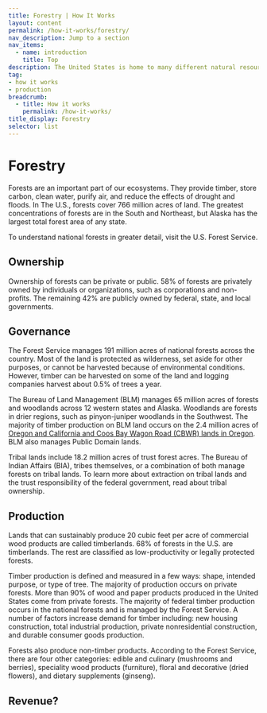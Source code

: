```yaml
---
title: Forestry | How It Works
layout: content
permalink: /how-it-works/forestry/
nav_description: Jump to a section
nav_items:
  - name: introduction
    title: Top
description: The United States is home to many different natural resources, including fossil fuel, renewable energy", and nonenergy mineral resources (such as gold, copper, and iron). Since the 19th century, natural resource extraction has been a major industry in the U.S., with fluctuations over time.
tag:
- how it works
- production
breadcrumb:
  - title: How it works
    permalink: /how-it-works/
title_display: Forestry
selector: list
---
```


# Forestry
Forests are an important part of our ecosystems. They provide timber, store carbon, clean water, purify air, and reduce the effects of drought and floods. In The U.S., forests cover 766 million acres of land. The greatest concentrations of forests are in the South and Northeast, but Alaska has the largest total forest area of any state.

To understand national forests in greater detail, visit the U.S. Forest Service.

## Ownership

Ownership of forests can be private or public. 58% of forests are privately owned by individuals or organizations, such as corporations and non-profits. The remaining 42% are publicly owned by federal, state, and local governments.

## Governance

The Forest Service manages 191 million acres of national forests across the country. Most of the land is protected as wilderness, set aside for other purposes, or cannot be harvested because of environmental conditions. However, timber can be harvested on some of the land and logging companies harvest about 0.5% of trees a year.

The Bureau of Land Management (BLM) manages 65 million acres of forests and woodlands across 12 western states and Alaska. Woodlands are forests in drier regions, such as pinyon-juniper woodlands in the Southwest. The majority of timber production on BLM land occurs on the 2.4 million acres of [Oregon and California and Coos Bay Wagon Road (CBWR) lands in Oregon](https://www.blm.gov/programs/natural-resources/forests-and-woodlands/oc-lands). BLM also manages Public Domain lands.

Tribal lands include 18.2 million acres of trust forest acres. The Bureau of Indian Affairs (BIA), tribes themselves, or a combination of both manage forests on tribal lands. To learn more about extraction on tribal lands and the trust responsibility of the federal government, read about tribal ownership.

## Production  

Lands that can sustainably produce 20 cubic feet per acre of commercial wood products are called timberlands. 68% of forests in the U.S. are timberlands. The rest are classified as low-productivity or legally protected forests.

Timber production is defined and measured in a few ways: shape, intended purpose, or type of tree. The majority of production occurs on private forests. More than 90% of wood and paper products produced in the United States come from private forests. The majority of federal timber production occurs in the national forests and is managed by the Forest Service. A number of factors increase demand for timber including: new housing construction, total industrial production, private nonresidential construction, and durable consumer goods production.

Forests also produce non-timber products. According to the Forest Service, there are four other categories: edible and culinary (mushrooms and berries), speciality wood products (furniture), floral and decorative (dried flowers), and dietary supplements (ginseng).

## Revenue? 
